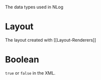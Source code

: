 The data types used in NLog

# Layout

The layout created with [[Layout-Renderers]]

# Boolean

`true` or `false` in the XML.